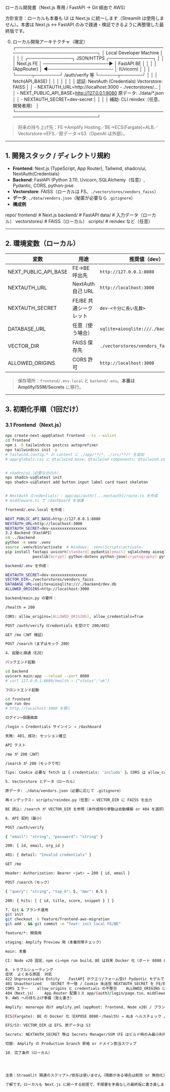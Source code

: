 ローカル開発書（Next.js 専用 / FastAPI → Git 経由で AWS）

方針宣言：ローカルも本番も UI は Next.js に統一します（Streamlit は使用しません）。本書は Next.js ↔ FastAPI のみで疎通・検証できるように再整理した最終版です。

0. ローカル開発アーキテクチャ（確定）
┌──────────────────────────────────────────────────────────────────────────┐
│                                Local Developer Machine                   │
│                                                                          │
│  ┌──────────────┐        JSON/HTTPS        ┌──────────────┐             │
│  │  Next.js FE  │  ─────────────────────▶  │  FastAPI BE  │             │
│  │  (AppRouter) │  ◀─────────────────────  │  (Uvicorn)   │             │
│  └─────┬────────┘     /auth/verify 等       └──────┬───────┘             │
│        │  fetch(API_BASE)                            │                   │
│        │                                             │                   │
│   認証: NextAuth (Credentials)                 Vectorstore: FAISS        │
│   - NEXTAUTH_URL=http://localhost:3000         - ./vectorstores/...     │
│   - NEXT_PUBLIC_API_BASE=http://127.0.0.1:8080 原データ: ./data/*.json    │
│   - NEXTAUTH_SECRET=dev-secret                                          │
│                                                                          │
│  補助: CLI reindex（任意、開発者用）                                     │
└──────────────────────────────────────────────────────────────────────────┘


> 将来の持ち上げ先：FE→Amplify Hosting／BE→ECS(Fargate)+ALB／Vectorstore→EFS／原データ→S3（OpenAI は外部）。


---


## 1. 開発スタック / ディレクトリ規約
- **Frontend**: Next.js (TypeScript, App Router), Tailwind, shadcn/ui, NextAuth(Credentials)
- **Backend**: FastAPI (Python 3.11), Uvicorn, SQLAlchemy（任意）, Pydantic, CORS, python-jose
- **Vectorstore**: FAISS（ローカルは FS、`./vectorstores/vendors_faiss`）
- **データ**: `./data/vendors.json`（秘匿が必要なら `.gitignore`）
- **構成例**

repo/ frontend/ # Next.js backend/ # FastAPI data/ # 入力データ（ローカル） vectorstores/ # FAISS（ローカル） scripts/ # reindex など（任意）



---


## 2. 環境変数（ローカル）
| 変数 | 用途 | 推奨値（dev） |
|---|---|---|
| NEXT_PUBLIC_API_BASE | FE→BE 呼出先 | `http://127.0.0.1:8080` |
| NEXTAUTH_URL | NextAuth 自己 URL | `http://localhost:3000` |
| NEXTAUTH_SECRET | FE/BE 共通シークレット | `dev-<十分に長い乱数>` |
| DATABASE_URL | 任意（使う場合） | `sqlite+aiosqlite:///./backend/dev.db` |
| VECTOR_DIR | FAISS 保存先 | `./vectorstores/vendors_faiss` |
| ALLOWED_ORIGINS | CORS 許可 | `http://localhost:3000` |


> 保存場所：`frontend/.env.local` と `backend/.env`。**本番は Amplify/SSM/Secrets** に移行。


---


## 3. 初期化手順（1回だけ）
### 3.1 Frontend（Next.js）
```bash
npx create-next-app@latest frontend --ts --eslint
cd frontend
npm i -D tailwindcss postcss autoprefixer
npx tailwindcss init -p
# tailwind.config.* の content に ./app/**/*, ./src/**/* を追加
# app/globals.css に @tailwind base; @tailwind components; @tailwind utilities;


# shadcn/ui（必要な分のみ）
npx shadcn-ui@latest init
npx shadcn-ui@latest add button input label card toast skeleton


# NextAuth（Credentials）: app/api/auth/[...nextauth]/route.ts を作成
# middleware.ts で /dashboard を保護

frontend/.env.local を作成：

NEXT_PUBLIC_API_BASE=http://127.0.0.1:8080
NEXTAUTH_URL=http://localhost:3000
NEXTAUTH_SECRET=dev-xxxxxxxxxxxxxxxx
3.2 Backend（FastAPI）
cd ../backend
python -m venv .venv
source .venv/bin/activate  # Windows: .venv\Scripts\activate
pip install fastapi uvicorn[standard] pydantic[email] sqlalchemy aiosqlite alembic \
            passlib[bcrypt] python-dotenv python-jose[cryptography] python-multipart faiss-cpu

backend/.env を作成：

NEXTAUTH_SECRET=dev-xxxxxxxxxxxxxxxx
VECTOR_DIR=./vectorstores/vendors_faiss
DATABASE_URL=sqlite+aiosqlite:///./backend/dev.db
ALLOWED_ORIGINS=http://localhost:3000

backend/main.py の要件：

/health = 200

CORS: allow_origins=[ALLOWED_ORIGINS], allow_credentials=True

POST /auth/verify（Credentials を受けて 200/401）

GET /me（JWT 検証）

POST /search（まずはモック 200）

4. 起動と疎通（E2E）

バックエンド起動

cd backend
uvicorn main:app --reload --port 8080
# curl 127.0.0.1:8080/health → {"status":"ok"}

フロントエンド起動

cd frontend
npm run dev
# http://localhost:3000 を開く

ログイン→保護画面

/login → Credentials サインイン → /dashboard

失敗: 401、成功: セッション確立

API テスト

/me が 200（JWT）

/search が 200（モックで可）

Tips: Cookie 必要な fetch は { credentials: 'include' }。CORS は allow_credentials=True。

5. Vectorstore とデータ（ローカル）

原データ: ./data/vendors.json（必要に応じて .gitignore）

再インデックス: scripts/reindex.py（任意）→ VECTOR_DIR に FAISS を出力

BE 読込: /search が VECTOR_DIR を参照（未作成時の挙動は自動構築 or 404 を選択）

6. API 契約（最小）

POST /auth/verify

{ "email": "string", "password": "string" }

200: { id, email, org_id }

401: { detail: "Invalid credentials" }

GET /me

Header: Authorization: Bearer <jwt> → 200 { id, email }

POST /search（モック）

{ "query": "string", "top_k": 5, "mmr": 0.5 }

200: { hits: [ { id, title, score, snippet } ] }

7. Git & ブランチ運用
git init
git checkout -b feature/frontend-aws-migration
git add . && git commit -m "feat: init local FE/BE"

feature/*: 開発用

staging: Amplify Preview 用（本番同等チェック）

main: 本番

CI: Node v20 固定、npm ci→npm run build。BE は将来 Docker 化（ポート 8080 前提）。

8. トラブルシューティング
症状	よくある原因	対処
422 Unprocessable Entity	FastAPI がクエリ/フォーム受け	Pydantic モデルで JSON body を受ける
401 Unauthorized	SECRET 不一致 / Cookie 未送信	NEXTAUTH_SECRET を FE/BE で一致 / credentials:'include'
CORS エラー	allow_origins と credentials の不整合	ALLOWED_ORIGINS に FE URL を設定 + allow_credentials=True
404（Next.js）	App Router 配置ミス	app/(auth)/login/page.tsx、middleware.ts の対象確認
9. AWS への持ち上げ準備（覚え書き）

Amplify: monorepo 向け amplify.yml（appRoot: frontend, Node v20）/ ブランチ別に NEXT_PUBLIC_API_BASE & NEXTAUTH_URL

ECS(Fargate): BE の Docker 化（EXPOSE 8080・/health）→ ALB ヘルスチェック /health

EFS/S3: VECTOR_DIR は EFS、原データは S3

Secrets: NEXTAUTH_SECRET 等は Secrets Manager/SSM（FE はビルド時のみ最小利用）

切替: Amplify の Production branch 昇格 or ドメイン割当スワップ

10. 完了条件（ローカル）




注意：Streamlit 関連のスクリプト/依存は使いません（残骸がある場合は削除 or 無効化）。

了解です。ローカルも Next.js に統一する前提で、手順書を矛盾なしの最終版に書き直しました（キャンバス更新済み）。